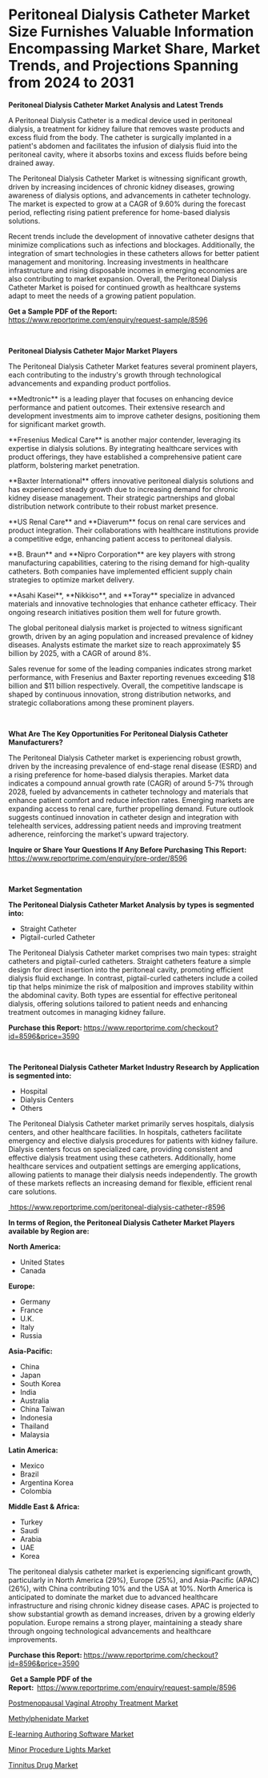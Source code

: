 <p><h1>Peritoneal Dialysis Catheter Market Size Furnishes Valuable Information Encompassing Market Share, Market Trends, and Projections Spanning from 2024 to 2031</h1></p><p><strong>Peritoneal Dialysis Catheter Market Analysis and Latest Trends</strong></p>
<p><p>A Peritoneal Dialysis Catheter is a medical device used in peritoneal dialysis, a treatment for kidney failure that removes waste products and excess fluid from the body. The catheter is surgically implanted in a patient's abdomen and facilitates the infusion of dialysis fluid into the peritoneal cavity, where it absorbs toxins and excess fluids before being drained away.</p><p>The Peritoneal Dialysis Catheter Market is witnessing significant growth, driven by increasing incidences of chronic kidney diseases, growing awareness of dialysis options, and advancements in catheter technology. The market is expected to grow at a CAGR of 9.60% during the forecast period, reflecting rising patient preference for home-based dialysis solutions. </p><p>Recent trends include the development of innovative catheter designs that minimize complications such as infections and blockages. Additionally, the integration of smart technologies in these catheters allows for better patient management and monitoring. Increasing investments in healthcare infrastructure and rising disposable incomes in emerging economies are also contributing to market expansion. Overall, the Peritoneal Dialysis Catheter Market is poised for continued growth as healthcare systems adapt to meet the needs of a growing patient population.</p></p>
<p><strong>Get a Sample PDF of the Report:&nbsp;</strong> <a href="https://www.reportprime.com/enquiry/request-sample/8596?utm_campaign=62&utm_medium=2&utm_source=Github&utm_content=ia&utm_term=02122024&utm_id=peritoneal-dialysis-catheter">https://www.reportprime.com/enquiry/request-sample/8596</a></p>
<p>&nbsp;</p>
<p><strong>Peritoneal Dialysis Catheter Major Market Players</strong></p>
<p><p>The Peritoneal Dialysis Catheter Market features several prominent players, each contributing to the industry's growth through technological advancements and expanding product portfolios. </p><p>**Medtronic** is a leading player that focuses on enhancing device performance and patient outcomes. Their extensive research and development investments aim to improve catheter designs, positioning them for significant market growth.</p><p>**Fresenius Medical Care** is another major contender, leveraging its expertise in dialysis solutions. By integrating healthcare services with product offerings, they have established a comprehensive patient care platform, bolstering market penetration.</p><p>**Baxter International** offers innovative peritoneal dialysis solutions and has experienced steady growth due to increasing demand for chronic kidney disease management. Their strategic partnerships and global distribution network contribute to their robust market presence.</p><p>**US Renal Care** and **Diaverum** focus on renal care services and product integration. Their collaborations with healthcare institutions provide a competitive edge, enhancing patient access to peritoneal dialysis.</p><p>**B. Braun** and **Nipro Corporation** are key players with strong manufacturing capabilities, catering to the rising demand for high-quality catheters. Both companies have implemented efficient supply chain strategies to optimize market delivery.</p><p>**Asahi Kasei**, **Nikkiso**, and **Toray** specialize in advanced materials and innovative technologies that enhance catheter efficacy. Their ongoing research initiatives position them well for future growth.</p><p>The global peritoneal dialysis market is projected to witness significant growth, driven by an aging population and increased prevalence of kidney diseases. Analysts estimate the market size to reach approximately $5 billion by 2025, with a CAGR of around 8%.</p><p>Sales revenue for some of the leading companies indicates strong market performance, with Fresenius and Baxter reporting revenues exceeding $18 billion and $11 billion respectively. Overall, the competitive landscape is shaped by continuous innovation, strong distribution networks, and strategic collaborations among these prominent players.</p></p>
<p>&nbsp;</p>
<p><strong>What Are The Key Opportunities For Peritoneal Dialysis Catheter Manufacturers?</strong></p>
<p><p>The Peritoneal Dialysis Catheter market is experiencing robust growth, driven by the increasing prevalence of end-stage renal disease (ESRD) and a rising preference for home-based dialysis therapies. Market data indicates a compound annual growth rate (CAGR) of around 5-7% through 2028, fueled by advancements in catheter technology and materials that enhance patient comfort and reduce infection rates. Emerging markets are expanding access to renal care, further propelling demand. Future outlook suggests continued innovation in catheter design and integration with telehealth services, addressing patient needs and improving treatment adherence, reinforcing the market's upward trajectory.</p></p>
<p><strong>Inquire or Share Your Questions If Any Before Purchasing This Report:</strong> <a href="https://www.reportprime.com/enquiry/pre-order/8596?utm_campaign=62&utm_medium=2&utm_source=Github&utm_content=ia&utm_term=02122024&utm_id=peritoneal-dialysis-catheter">https://www.reportprime.com/enquiry/pre-order/8596</a></p>
<p>&nbsp;</p>
<p><strong>Market Segmentation</strong></p>
<p><strong>The Peritoneal Dialysis Catheter Market Analysis by types is segmented into:</strong></p>
<p><ul><li>Straight Catheter</li><li>Pigtail-curled Catheter</li></ul></p>
<p><p>The Peritoneal Dialysis Catheter market comprises two main types: straight catheters and pigtail-curled catheters. Straight catheters feature a simple design for direct insertion into the peritoneal cavity, promoting efficient dialysis fluid exchange. In contrast, pigtail-curled catheters include a coiled tip that helps minimize the risk of malposition and improves stability within the abdominal cavity. Both types are essential for effective peritoneal dialysis, offering solutions tailored to patient needs and enhancing treatment outcomes in managing kidney failure.</p></p>
<p><strong>Purchase this Report:&nbsp;</strong><a href="https://www.reportprime.com/checkout?id=8596&price=3590&utm_campaign=62&utm_medium=2&utm_source=Github&utm_content=ia&utm_term=02122024&utm_id=peritoneal-dialysis-catheter">https://www.reportprime.com/checkout?id=8596&price=3590</a></p>
<p>&nbsp;</p>
<p><strong>The Peritoneal Dialysis Catheter Market Industry Research by Application is segmented into:</strong></p>
<p><ul><li>Hospital</li><li>Dialysis Centers</li><li>Others</li></ul></p>
<p><p>The Peritoneal Dialysis Catheter market primarily serves hospitals, dialysis centers, and other healthcare facilities. In hospitals, catheters facilitate emergency and elective dialysis procedures for patients with kidney failure. Dialysis centers focus on specialized care, providing consistent and effective dialysis treatment using these catheters. Additionally, home healthcare services and outpatient settings are emerging applications, allowing patients to manage their dialysis needs independently. The growth of these markets reflects an increasing demand for flexible, efficient renal care solutions.</p></p>
<p><a href="https://www.reportprime.com/peritoneal-dialysis-catheter-r8596?utm_campaign=62&utm_medium=2&utm_source=Github&utm_content=ia&utm_term=02122024&utm_id=peritoneal-dialysis-catheter">&nbsp;https://www.reportprime.com/peritoneal-dialysis-catheter-r8596</a></p>
<p><strong>In terms of Region, the Peritoneal Dialysis Catheter Market Players available by Region are:</strong></p>
<p>
    <p> <strong> North America: </strong>
        <ul>
            <li>United States</li>
            <li>Canada</li>
        </ul>
        </p> 
    <p> <strong> Europe: </strong>
        <ul>
            <li>Germany</li>
            <li>France</li>
            <li>U.K.</li>
            <li>Italy</li>
            <li>Russia</li>
        </ul>
        </p> 
    <p> <strong> Asia-Pacific: </strong>
        <ul>
            <li>China</li>
            <li>Japan</li>
            <li>South Korea</li>
            <li>India</li>
            <li>Australia</li>
            <li>China Taiwan</li>
            <li>Indonesia</li>
            <li>Thailand</li>
            <li>Malaysia</li>
        </ul>
        </p> 
    <p> <strong> Latin America: </strong>
        <ul>
            <li>Mexico</li>
            <li>Brazil</li>
            <li>Argentina Korea</li>
            <li>Colombia</li>
        </ul>
        </p> 
    <p> <strong> Middle East & Africa: </strong>
        <ul>
            <li>Turkey</li>
            <li>Saudi</li>
            <li>Arabia</li>
            <li>UAE</li>
            <li>Korea</li>
        </ul>
    </p>
    </p>
<p><p>The peritoneal dialysis catheter market is experiencing significant growth, particularly in North America (29%), Europe (25%), and Asia-Pacific (APAC) (26%), with China contributing 10% and the USA at 10%. North America is anticipated to dominate the market due to advanced healthcare infrastructure and rising chronic kidney disease cases. APAC is projected to show substantial growth as demand increases, driven by a growing elderly population. Europe remains a strong player, maintaining a steady share through ongoing technological advancements and healthcare improvements.</p></p>
<p><strong>Purchase this Report: </strong><a href="https://www.reportprime.com/checkout?id=8596&price=3590&utm_campaign=62&utm_medium=2&utm_source=Github&utm_content=ia&utm_term=02122024&utm_id=peritoneal-dialysis-catheter">https://www.reportprime.com/checkout?id=8596&price=3590</a></p>
<p>&nbsp;<strong>Get a Sample PDF of the Report:&nbsp;&nbsp;</strong><a href="https://www.reportprime.com/enquiry/request-sample/8596?utm_campaign=62&utm_medium=2&utm_source=Github&utm_content=ia&utm_term=02122024&utm_id=peritoneal-dialysis-catheter">https://www.reportprime.com/enquiry/request-sample/8596</a></p>
<p><strong></strong></p>
<p><p><a href="https://issuu.com/reportprime-2/docs/postmenopausal-vaginal-atrophy-treatment-market-si?utm_campaign=62&utm_medium=2&utm_source=Github&utm_content=ia&utm_term=02122024&utm_id=peritoneal-dialysis-catheter">Postmenopausal Vaginal Atrophy Treatment Market</a></p><p><a href="https://www.linkedin.com/pulse/insights-global-methylphenidate-market-forecasted-growth-141-e29ge?utm_campaign=62&utm_medium=2&utm_source=Github&utm_content=ia&utm_term=02122024&utm_id=peritoneal-dialysis-catheter">Methylphenidate Market</a></p><p><a href="https://issuu.com/reportprime-2/docs/e-learning-authoring-software-market-size-2030.ppt?utm_campaign=62&utm_medium=2&utm_source=Github&utm_content=ia&utm_term=02122024&utm_id=peritoneal-dialysis-catheter">E-learning Authoring Software Market</a></p><p><a href="https://github.com/WashimHussain441/Market-Research-Report-List-1/blob/main/minor-procedure-lights-market.md?utm_campaign=62&utm_medium=2&utm_source=Github&utm_content=ia&utm_term=02122024&utm_id=peritoneal-dialysis-catheter">Minor Procedure Lights Market</a></p><p><a href="https://www.linkedin.com/pulse/tinnitus-drug-market-size-overview-growth-analysis-127-cagr-forecast-3bege?utm_campaign=62&utm_medium=2&utm_source=Github&utm_content=ia&utm_term=02122024&utm_id=peritoneal-dialysis-catheter">Tinnitus Drug Market</a></p></p>